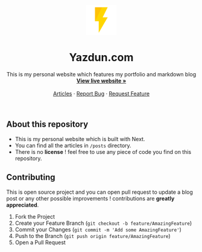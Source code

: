 <div id="top"></div>

<!-- PROJECT LOGO -->
<br />
<div align="center">
  <a href="https://yazdun.com/">
    <img src="./public/favicon.png" alt="Logo" width="80" height="80">
  </a>

<h1 align="center">Yazdun.com</h1>

  <p align="center">
    This is my personal website which features my portfolio and markdown blog
    <br />
    <a href="https://yazdun.com/"><strong>View live website »</strong></a>
    <br />
    <br />
    <a href="https://github.com/Yazdun/yazdun.com/tree/main/posts/">Articles</a>
    ·
    <a href="https://github.com/Yazdun/yazdun.com/issues">Report Bug</a>
    ·
    <a href="https://github.com/Yazdun/yazdun.com/issues">Request Feature</a>
  </p>
</div>

<br/>

## About this repository

- This is my personal website which is built with Next.
- You can find all the articles in `/posts` directory.
- There is no **license** ! feel free to use any piece of code you find on this
  repository.

## Contributing

This is open source project and you can open pull request to update a blog post
or any other possible improvements ! contributions are **greatly appreciated**.

1. Fork the Project
2. Create your Feature Branch (`git checkout -b feature/AmazingFeature`)
3. Commit your Changes (`git commit -m 'Add some AmazingFeature'`)
4. Push to the Branch (`git push origin feature/AmazingFeature`)
5. Open a Pull Request
